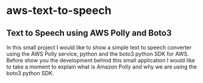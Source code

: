 # aws-text-to-speech

<h2>Text to Speech using AWS Polly and Boto3</h2>

<p>In this small project I would like to show a simple text to speech converter using the AWS Polly service, python and the boto3 python SDK for AWS.
<br>Before show you the development behind this small application I would like to take a moment to explain what is Amazon Polly and why we are using the boto3 python SDK.
</p>
